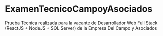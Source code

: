 # ExamenTecnicoCampoyAsociados
Prueba Técnica realizada  para la vacante de Desarrollador Web Full Stack  (ReactJS + NodeJS + SQL Server)   de la Empresa Del Campo y Asociados
